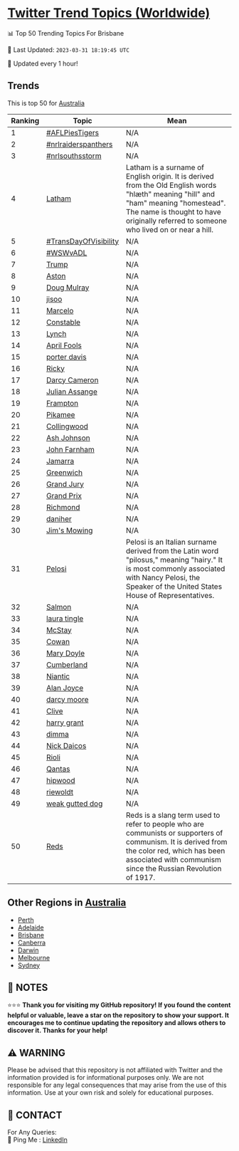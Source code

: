 [Twitter Trend Topics (Worldwide)](https://github.com/ErcinDedeoglu/Twitter-Trend-Topics)
==========


📊 Top 50 Trending Topics For Brisbane

📆 Last Updated: `2023-03-31 18:19:45 UTC`

🔧 Updated every 1 hour!


## Trends

This is top 50 for [Australia](</Australia>)

| Ranking | Topic | Mean |
| ------- | ------------ | ------------ |
| 1 | [#AFLPiesTigers](http://twitter.com/search?q=%23AFLPiesTigers) | N/A |
| 2 | [#nrlraiderspanthers](http://twitter.com/search?q=%23nrlraiderspanthers) | N/A |
| 3 | [#nrlsouthsstorm](http://twitter.com/search?q=%23nrlsouthsstorm) | N/A |
| 4 | [Latham](http://twitter.com/search?q=Latham) | Latham is a surname of English origin. It is derived from the Old English words "hlæth" meaning "hill" and "ham" meaning "homestead". The name is thought to have originally referred to someone who lived on or near a hill. |
| 5 | [#TransDayOfVisibility](http://twitter.com/search?q=%23TransDayOfVisibility) | N/A |
| 6 | [#WSWvADL](http://twitter.com/search?q=%23WSWvADL) | N/A |
| 7 | [Trump](http://twitter.com/search?q=Trump) | N/A |
| 8 | [Aston](http://twitter.com/search?q=Aston) | N/A |
| 9 | [Doug Mulray](http://twitter.com/search?q=Doug+Mulray) | N/A |
| 10 | [jisoo](http://twitter.com/search?q=jisoo) | N/A |
| 11 | [Marcelo](http://twitter.com/search?q=Marcelo) | N/A |
| 12 | [Constable](http://twitter.com/search?q=Constable) | N/A |
| 13 | [Lynch](http://twitter.com/search?q=Lynch) | N/A |
| 14 | [April Fools](http://twitter.com/search?q=April+Fools) | N/A |
| 15 | [porter davis](http://twitter.com/search?q=porter+davis) | N/A |
| 16 | [Ricky](http://twitter.com/search?q=Ricky) | N/A |
| 17 | [Darcy Cameron](http://twitter.com/search?q=Darcy+Cameron) | N/A |
| 18 | [Julian Assange](http://twitter.com/search?q=Julian+Assange) | N/A |
| 19 | [Frampton](http://twitter.com/search?q=Frampton) | N/A |
| 20 | [Pikamee](http://twitter.com/search?q=Pikamee) | N/A |
| 21 | [Collingwood](http://twitter.com/search?q=Collingwood) | N/A |
| 22 | [Ash Johnson](http://twitter.com/search?q=Ash+Johnson) | N/A |
| 23 | [John Farnham](http://twitter.com/search?q=John+Farnham) | N/A |
| 24 | [Jamarra](http://twitter.com/search?q=Jamarra) | N/A |
| 25 | [Greenwich](http://twitter.com/search?q=Greenwich) | N/A |
| 26 | [Grand Jury](http://twitter.com/search?q=Grand+Jury) | N/A |
| 27 | [Grand Prix](http://twitter.com/search?q=Grand+Prix) | N/A |
| 28 | [Richmond](http://twitter.com/search?q=Richmond) | N/A |
| 29 | [daniher](http://twitter.com/search?q=daniher) | N/A |
| 30 | [Jim's Mowing](http://twitter.com/search?q=Jim%27s+Mowing) | N/A |
| 31 | [Pelosi](http://twitter.com/search?q=Pelosi) | Pelosi is an Italian surname derived from the Latin word "pilosus," meaning "hairy." It is most commonly associated with Nancy Pelosi, the Speaker of the United States House of Representatives. |
| 32 | [Salmon](http://twitter.com/search?q=Salmon) | N/A |
| 33 | [laura tingle](http://twitter.com/search?q=laura+tingle) | N/A |
| 34 | [McStay](http://twitter.com/search?q=McStay) | N/A |
| 35 | [Cowan](http://twitter.com/search?q=Cowan) | N/A |
| 36 | [Mary Doyle](http://twitter.com/search?q=Mary+Doyle) | N/A |
| 37 | [Cumberland](http://twitter.com/search?q=Cumberland) | N/A |
| 38 | [Niantic](http://twitter.com/search?q=Niantic) | N/A |
| 39 | [Alan Joyce](http://twitter.com/search?q=Alan+Joyce) | N/A |
| 40 | [darcy moore](http://twitter.com/search?q=darcy+moore) | N/A |
| 41 | [Clive](http://twitter.com/search?q=Clive) | N/A |
| 42 | [harry grant](http://twitter.com/search?q=harry+grant) | N/A |
| 43 | [dimma](http://twitter.com/search?q=dimma) | N/A |
| 44 | [Nick Daicos](http://twitter.com/search?q=Nick+Daicos) | N/A |
| 45 | [Rioli](http://twitter.com/search?q=Rioli) | N/A |
| 46 | [Qantas](http://twitter.com/search?q=Qantas) | N/A |
| 47 | [hipwood](http://twitter.com/search?q=hipwood) | N/A |
| 48 | [riewoldt](http://twitter.com/search?q=riewoldt) | N/A |
| 49 | [weak gutted dog](http://twitter.com/search?q=weak+gutted+dog) | N/A |
| 50 | [Reds](http://twitter.com/search?q=Reds) | Reds is a slang term used to refer to people who are communists or supporters of communism. It is derived from the color red, which has been associated with communism since the Russian Revolution of 1917. |



## Other Regions in [Australia](</Australia>)

* [Perth](</Australia/Perth.md>)
* [Adelaide](</Australia/Adelaide.md>)
* [Brisbane](</Australia/Brisbane.md>)
* [Canberra](</Australia/Canberra.md>)
* [Darwin](</Australia/Darwin.md>)
* [Melbourne](</Australia/Melbourne.md>)
* [Sydney](</Australia/Sydney.md>)



## 📝 NOTES

⭐⭐⭐ **Thank you for visiting my GitHub repository! If you found the content helpful or valuable, leave a star on the repository to show your support. It encourages me to continue updating the repository and allows others to discover it. Thanks for your help!**


## ⚠️ WARNING

Please be advised that this repository is not affiliated with Twitter and the information provided is for informational purposes only. We are not responsible for any legal consequences that may arise from the use of this information. Use at your own risk and solely for educational purposes.


## 📨 CONTACT

 For Any Queries:  
            🏓 Ping Me : [LinkedIn](https://www.linkedin.com/in/ercindedeoglu/)

